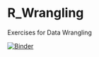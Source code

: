 # R_Wrangling
Exercises for Data Wrangling


[![Binder](https://mybinder.org/badge_logo.svg)](https://mybinder.org/v2/gh/sedv8808/R_Wrangling/main?urlpath=rstudio)
